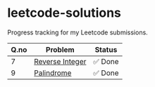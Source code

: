# leetcode-solutions
Progress tracking for my Leetcode submissions.


Q.no |                             Problem                                 |    Status    |
-----|---------------------------------------------------------------------|--------------|
 7   | [Reverse Integer](https://leetcode.com/problems/reverse-integer/)   |  ✅ Done     |
 9   | [Palindrome](https://leetcode.com/problems/palindrome-number/)      |  ✅ Done     |

